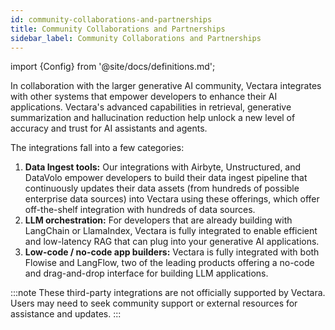 ```yaml
---
id: community-collaborations-and-partnerships
title: Community Collaborations and Partnerships
sidebar_label: Community Collaborations and Partnerships
---
```


import {Config} from '@site/docs/definitions.md';

In collaboration with the larger generative AI community, Vectara integrates 
with other systems that empower developers to enhance their AI applications. 
Vectara's advanced capabilities in retrieval, generative summarization and 
hallucination reduction help unlock a new level of accuracy and trust for AI 
assistants and agents.

The integrations fall into a few categories:
1. **Data Ingest tools:** Our integrations with Airbyte, Unstructured, and DataVolo 
   empower developers to build their data ingest pipeline that continuously updates 
   their data assets (from hundreds of possible enterprise data sources) into Vectara
   using these offerings, which offer off-the-shelf integration with hundreds 
   of data sources.
2. **LLM orchestration:** For developers that are already building with LangChain or 
   LlamaIndex, Vectara is fully integrated to enable efficient and 
   low-latency RAG that can plug into your generative AI applications.
3. **Low-code / no-code app builders:** Vectara is fully integrated with both 
   Flowise and LangFlow, two of the leading products offering a no-code and 
   drag-and-drop interface for building LLM applications.

:::note
These third-party integrations are not officially supported by Vectara. Users 
may need to seek community support or external resources for assistance and 
updates.
:::